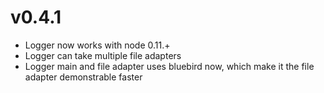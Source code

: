 # v0.4.1

* Logger now works with node 0.11.+
* Logger can take multiple file adapters
* Logger main and file adapter uses bluebird now, which make it the file adapter demonstrable faster